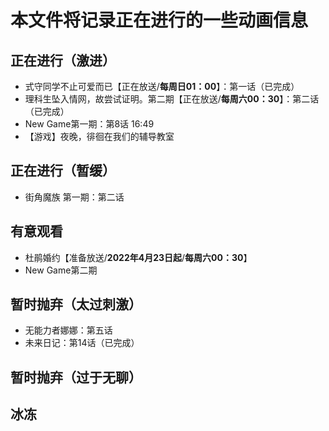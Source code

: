 # 本文件将记录正在进行的一些动画信息

## 正在进行（激进）

- 式守同学不止可爱而已【正在放送/**每周日01：00**】：第一话（已完成）
- 理科生坠入情网，故尝试证明。第二期【正在放送/**每周六00：30**】：第二话（已完成）
- New Game第一期：第8话 16:49
- 【游戏】夜晚，徘徊在我们的辅导教室

## 正在进行（暂缓）
- 街角魔族 第一期：第二话

## 有意观看

- 杜鹃婚约【准备放送/**2022年4月23日起**/**每周六00：30**】
- New Game第二期

## 暂时抛弃（太过刺激）

- 无能力者娜娜：第五话
- 未来日记：第14话（已完成）

## 暂时抛弃（过于无聊）


## 冰冻


